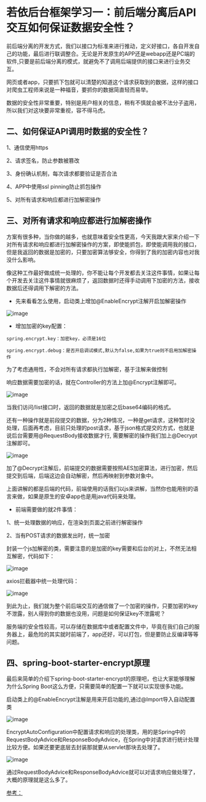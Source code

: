 # 若依后台框架学习一：前后端分离后API交互如何保证数据安全性？

前后端分离的开发方式，我们以接口为标准来进行推动，定义好接口，各自开发自己的功能，最后进行联调整合。无论是开发原生的APP还是webapp还是PC端的软件,只要是前后端分离的模式，就避免不了调用后端提供的接口来进行业务交互。

网页或者app，只要抓下包就可以清楚的知道这个请求获取到的数据，这样的接口对爬虫工程师来说是一种福音，要抓你的数据简直轻而易举。

数据的安全性非常重要，特别是用户相关的信息，稍有不慎就会被不法分子盗用，所以我们对这块要非常重视，容不得马虎。

## 二、如何保证API调用时数据的安全性？

1、通信使用https

2、请求签名，防止参数被篡改

3、身份确认机制，每次请求都要验证是否合法

4、APP中使用ssl pinning防止抓包操作

5、对所有请求和响应都进行加解密操作

## 三、对所有请求和响应都进行加解密操作

方案有很多种，当你做的越多，也就意味着安全性更高，今天我跟大家来介绍一下对所有请求和响应都进行加解密操作的方案，即使能抓包，即使能调用我的接口，但是我返回的数据是加密的，只要加密算法够安全，你得到了我的加密内容也对我没什么影响。

像这种工作最好做成统一处理的，你不能让每个开发都去关注这件事情，如果让每个开发去关注这件事情就很麻烦了，返回数据时还得手动调用下加密的方法，接收数据后还得调用下解密的方法。

* 先来看看怎么使用，启动类上增加@EnableEncrypt注解开启加解密操作

![image](https://user-images.githubusercontent.com/64882640/127992419-ab7b8d1d-39dd-46f9-b5ab-427e71ad749b.png)

 * 增加加密的key配置：
```
spring.encrypt.key：加密key，必须是16位

spring.encrypt.debug：是否开启调试模式,默认为false,如果为true则不启用加解密操作
```

为了考虑通用性，不会对所有请求都执行加解密，基于注解来做控制

响应数据需要加密的话，就在Controller的方法上加@Encrypt注解即可。

![image](https://user-images.githubusercontent.com/64882640/127992510-b7b5eca5-f25a-4feb-8af6-0e562a807a09.png)

当我们访问/list接口时，返回的数据就是加密之后base64编码的格式。

还有一种操作就是前段提交的数据，分为2种情况，一种是get请求，这种暂时没处理，后面再考虑，目前只处理的post请求，基于json格式提交的方式，也就是说后台需要用@RequestBody接收数据才行, 需要解密的操作我们加上@Decrypt注解即可。

![image](https://user-images.githubusercontent.com/64882640/127992590-b9e56ee7-dcfc-41f7-a3af-c068b166fdb7.png)

加了@Decrypt注解后，前端提交的数据需要按照AES加密算法，进行加密，然后提交到后端，后端这边会自动解密，然后再映射到参数对象中。

上面讲解的都是后端的代码，前端使用的话我们以js来讲解，当然你也能用别的语言来做，如果是原生的安卓app也是用java代码来处理。

* 前端需要做的就2件事情：

1、统一处理数据的响应，在渲染到页面之前进行解密操作

2、当有POST请求的数据发出时，统一加密

封装一个js加解密的类，需要注意的是加密的key需要和后台的对上，不然无法相互解密，代码如下：

![image](https://user-images.githubusercontent.com/64882640/127992794-d507745b-5a66-415e-84de-f6b521c5a982.png)

axios拦截器中统一处理代码：

![image](https://user-images.githubusercontent.com/64882640/127992858-f195e03a-d405-4cca-ae20-2d0b26bd2b6a.png)


到此为止，我们就为整个前后端交互的通信做了一个加密的操作，只要加密的key不泄露，别人得到你的数据也没用，问题是如何保证key不泄露呢？

服务端的安全性较高，可以存储在数据库中或者配置文件中，毕竟在我们自己的服务器上，最危险的其实就时前端了，app还好，可以打包，但是要防止反编译等等问题。

## 四、spring-boot-starter-encrypt原理

最后来简单的介绍下spring-boot-starter-encrypt的原理吧，也让大家能够理解为什么Spring Boot这么方便，只需要简单的配置一下就可以实现很多功能。

启动类上的@EnableEncrypt注解是用来开启功能的,通过@Import导入自动配置类

![image](https://user-images.githubusercontent.com/64882640/127993060-ab07cfa4-0f89-4255-a6f0-c29cf5e8835b.png)

EncryptAutoConfiguration中配置请求和响应的处理类，用的是Spring中的RequestBodyAdvice和ResponseBodyAdvice，在Spring中对请求进行统计处理比较方便。如果还要更底层去封装那就要从servlet那块去处理了。

![image](https://user-images.githubusercontent.com/64882640/127993112-2bc5daa4-5b2d-46df-a2b5-2dc51dc2cc2b.png)

通过RequestBodyAdvice和ResponseBodyAdvice就可以对请求响应做处理了，大概的原理就是这么多了。

[参考：](https://github.com/yinjihuan/monkey-api-encrypt/wiki/%E4%BD%BF%E7%94%A8%E6%96%87%E6%A1%A3)
